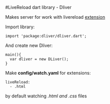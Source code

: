 #LiveReload dart library - Dliver

Makes server for work with livereload [extension](https://chrome.google.com/webstore/detail/livereload/jnihajbhpnppcggbcgedagnkighmdlei)

Import library:

```
import 'package:dliver/dliver.dart';

```

And create new Dliver:

```
main(){
  var dliver = new DLiver();
}
```

Make **config/watch.yaml** for extensions:

```
liveReload:
  - .html

```

by default watching *.html and .css* files

